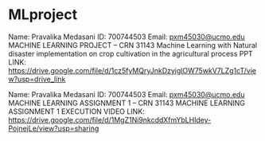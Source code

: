 # MLproject
Name: Pravalika Medasani
ID: 700744503
Email: pxm45030@ucmo.edu
MACHINE LEARNING PROJECT – CRN 31143
Machine Learning with Natural disaster implementation on crop cultivation in the agricultural process PPT LINK:
https://drive.google.com/file/d/1cz5fyMQryJnkDzyiglOW75wkV7LZg1cT/view?usp=drive_link

Name: Pravalika Medasani
ID: 700744503
Email: pxm45030@ucmo.edu
MACHINE LEARNING ASSIGNMENT 1 – CRN 31143
MACHINE LEARNING ASSIGNMENT 1 EXECUTION VIDEO LINK:
https://drive.google.com/file/d/1MgZ1Ni9nkcddXfmYbLHldey-PojnejLe/view?usp=sharing
